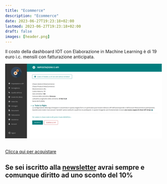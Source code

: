 ```yaml
---
title: "Ecommerce"
description: "Ecommerce"
date: 2023-06-27T19:23:18+02:00
lastmod: 2023-06-27T19:23:18+02:00
draft: false
images: [header.png]
---
```


Il costo della dashboard IOT con Elaborazione in Machine Learning è di 19 euro i.c. mensili con fatturazione anticipata.

<img class="x figure-img img-fluid lazyload blur-up" width="1024" alt="" src="./images/immagine della dashboard.png">


</br>
</br>

<a class="btn btn-primary btn-lg px-4 mb-2" href="https://buy.stripe.com/7sI2bAdQrd1zfUQ8wD?locale=it" target="_blank" rel="noopener">Clicca qui per acquistare</a>


<h2 class="h4">Se sei iscritto alla <a href="https://robotdazero.aweb.page/p/dc55e5c9-4b83-472e-932d-be300e6ee3c4" target="_blank" rel="noopener">newsletter</a> avrai sempre e comunque diritto ad uno sconto del 10%</h2>
